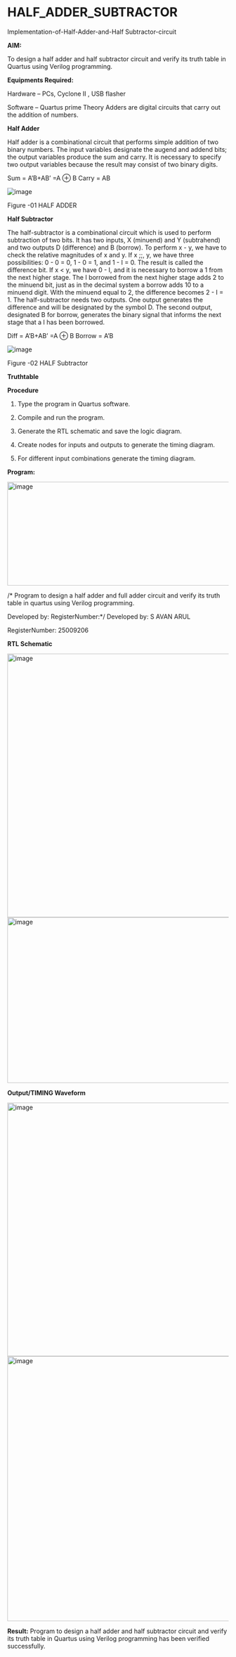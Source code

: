 # HALF_ADDER_SUBTRACTOR

Implementation-of-Half-Adder-and-Half Subtractor-circuit

**AIM:**

To design a half adder and half subtractor circuit and verify its truth table in Quartus using Verilog programming.

**Equipments Required:**

Hardware – PCs, Cyclone II , USB flasher 

Software – Quartus prime Theory Adders are digital circuits that carry out the addition of numbers.

**Half Adder**

Half adder is a combinational circuit that performs simple addition of two binary numbers. The input variables designate the augend and addend bits; the output variables produce the sum and carry. It is necessary to specify two output variables because the result may consist of two binary digits.

Sum = A’B+AB’ =A ⊕ B Carry = AB

![image](https://github.com/naavaneetha/HALF_ADDER_SUBTRACTOR/assets/154305477/bd4a0b2c-cdbc-4184-ab08-81578f121e1f)

Figure -01 HALF ADDER

**Half Subtractor**

The half-subtractor is a combinational circuit which is used to perform subtraction of two bits. It has two inputs, X (minuend) and Y (subtrahend) and two outputs D (difference) and B (borrow). To perform x - y, we have to check the relative magnitudes of x and y. If x ;;, y, we have three possibilities: 0 - 0 = 0, 1 - 0 = 1, and 1 - I = 0. The result is called the difference bit. If x < y, we have 0 - I, and it is necessary to borrow a 1 from the next higher stage. The I borrowed from the next higher stage adds 2 to the minuend bit, just as in the decimal system a borrow adds 10 to a minuend digit. With the minuend equal to 2, the difference becomes 2 - I = 1. The half-subtractor needs two outputs. One output generates the difference and will be designated by the symbol D. The second output, designated B for borrow, generates the binary signal that informs the next stage that a I has been borrowed. 

Diff = A’B+AB’ =A ⊕ B
Borrow = A’B

 ![image](https://github.com/naavaneetha/HALF_ADDER_SUBTRACTOR/assets/154305477/d76b099c-513f-4e7c-843a-e2fd028a531a)

Figure -02 HALF Subtractor

**Truthtable**

**Procedure**

1.	Type the program in Quartus software.

2.	Compile and run the program.

3.	Generate the RTL schematic and save the logic diagram.

4.	Create nodes for inputs and outputs to generate the timing diagram.

5.	For different input combinations generate the timing diagram.


**Program:**

<img width="1072" height="236" alt="image" src="https://github.com/user-attachments/assets/96e284f9-d597-4f97-9fa9-a59be9266203" />

/* Program to design a half adder and full adder circuit and verify its truth table in quartus using Verilog programming.

Developed by: RegisterNumber:*/
Developed by: S AVAN ARUL

RegisterNumber: 25009206

**RTL Schematic**

<img width="1065" height="600" alt="image" src="https://github.com/user-attachments/assets/02e123da-2a5d-46bf-b46e-0b925230d355" />

<img width="1074" height="377" alt="image" src="https://github.com/user-attachments/assets/97b2f2d4-7a2d-42f2-bff4-ed766cbca8be" />



**Output/TIMING Waveform**

<img width="1067" height="577" alt="image" src="https://github.com/user-attachments/assets/0c37e50f-e45e-4e46-9344-92a9cd3b7724" />

<img width="1074" height="603" alt="image" src="https://github.com/user-attachments/assets/9db2797b-4b3d-4a1b-b693-1ac9328b1e65" />




**Result:**
Program to design a half adder and half subtractor circuit and verify its truth table in Quartus using Verilog programming has been verified successfully.

